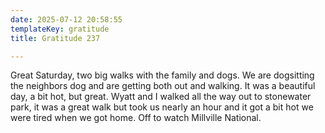 ```yaml
---
date: 2025-07-12 20:58:55
templateKey: gratitude
title: Gratitude 237

---
```


Great Saturday, two big walks with the family and dogs. We are dogsitting the
neighbors dog and are getting both out and walking.  It was a beautiful day, a
bit hot, but great.  Wyatt and I walked all the way out to stonewater park, it
was a great walk but took us nearly an hour and it got a bit hot we were tired
when we got home.  Off to watch Millville National.

